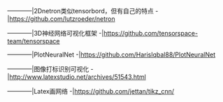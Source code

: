 ————|2Dnetron类似tensorbord，但有自己的特点
   -|https://github.com/lutzroeder/netron

————|3D神经网络可视化框架
   -|https://github.com/tensorspace-team/tensorspace

————|PlotNeuralNet
   -|https://github.com/HarisIqbal88/PlotNeuralNet
   
————|图像打标识别可视化
   -|http://www.latexstudio.net/archives/51543.html
   
————|Latex画网络
   -|https://github.com/jettan/tikz_cnn/
